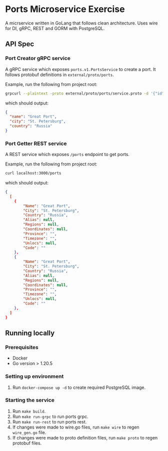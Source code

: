 # Ports Microservice Exercise

A micrservice written in GoLang that follows clean architecture. Uses wire for DI, gRPC, REST and GORM with PostgreSQL.

## API Spec

### Port Creator gRPC service

A gRPC service which exposes `ports.v1.PortsService` to create a port. It follows protobuf definitions in `external/proto/ports`.

Example, run the following from project root:

```zsh
grpcurl --plaintext -proto external/proto/ports/service.proto -d '{"id": "1", "name": "Great Port", "city": "St. Petersburg","country": "Russia"}' 127.0.0.1:5001 ports.v1.PortsService.CreatePort
```

which should output:

```json
{
  "name": "Great Port",
  "city": "St. Petersburg",
  "country": "Russia"
}
```

### Port Getter REST service

A REST service which exposes `/ports` endpoint to get ports.

Example, run the following from project root:

```zsh
curl localhost:3000/ports
```

which should output:

```json
{
  [
    {
        "Name": "Great Port",
        "City": "St. Petersburg",
        "Country": "Russia",
        "Alias": null,
        "Regions": null,
        "Coordinates": null,
        "Province": "",
        "Timezone": "",
        "Unlocs": null,
        "Code": ""
    },
    {
        "Name": "Great Port",
        "City": "St. Petersburg",
        "Country": "Russia",
        "Alias": null,
        "Regions": null,
        "Coordinates": null,
        "Province": "",
        "Timezone": "",
        "Unlocs": null,
        "Code": ""
    },
  ] 
}
```

## Running locally

### Prerequisites

- Docker
- Go version > 1.20.5

### Setting up environment

1. Run `docker-compose up -d` to create required PostgreSQL image.

### Starting the service

1. Run `make build`.
2. Run `make run-grpc` to run ports grpc.
3. Run `make run-rest` to run ports rest.
4. If changes were made to wire.go files, run `make wire` to regen `wire_gen.go` file.
5. If changes were made to proto definition files, run `make proto` to regen protobuf files.
